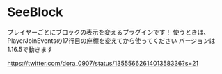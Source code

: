 # SeeBlock
プレイヤーごとにブロックの表示を変えるプラグインです！
使うときは、PlayerJoinEventsの17行目の座標を変えてから使ってください
バージョンは1.16.5で動きます

https://twitter.com/dora_0907/status/1355566261401358336?s=21
